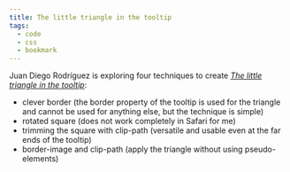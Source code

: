```yaml
---
title: The little triangle in the tooltip
tags:
  - code
  - css
  - bookmark
---
```

Juan Diego Rodríguez is exploring four techniques to create [<cite>The little triangle in the tooltip</cite>](https://css-tricks.com/the-little-triangle-in-the-tooltip/):

- clever border (the border property of the tooltip is used for the triangle and cannot be used for anything else, but the technique is simple)
- rotated square (does not work completely in Safari for me)
- trimming the square with clip-path (versatile and usable even at the far ends of the tooltip)
- border-image and clip-path (apply the triangle without using pseudo-elements)
